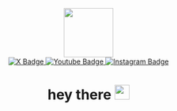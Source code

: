 <div id="header" align="center">
  <img src="https://media.giphy.com/media/M9gbBd9nbDrOTu1Mqx/giphy.gif" width="100"/>
<div id="badges">
  <a href="https://youtu.be/B2ElZK0u85Y?feature=shared">
    <img src="https://img.shields.io/badge/X (Twitter)-0077B5?style=for-the-badge&logo=X&logoColor=white" alt="X Badge"/>
  </a>
  <a href="https://youtu.be/dQw4w9WgXcQ?feature=shared">
    <img src="https://img.shields.io/badge/YouTube-FF0000?style=for-the-badge&logo=youtube&logoColor=white" alt="Youtube Badge"/>
  </a>
  <a href="https://youtu.be/ycXvMBsDQ2A?feature=shared">
    <img src="https://img.shields.io/badge/Instagram-FF0069?style=for-the-badge&logo=instagram&logoColor=white" alt="Instagram Badge"/>
  </a>
</div>
<img src="https://komarev.com/ghpvc/?username=github&style=for-the-badge&color=333333" alt=""/>
<h1>
  hey there
  <img src="https://media.giphy.com/media/hvRJCLFzcasrR4ia7z/giphy.gif" width="30px"/>
</h1>
</div>
